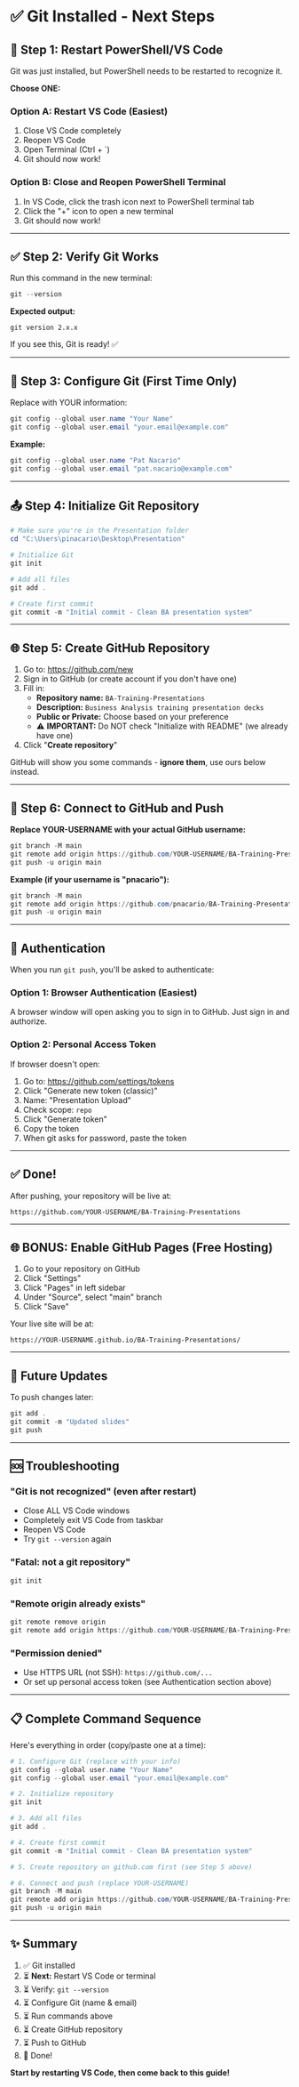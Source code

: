 # ✅ Git Installed - Next Steps

## 🔄 Step 1: Restart PowerShell/VS Code

Git was just installed, but PowerShell needs to be restarted to recognize it.

**Choose ONE:**

### Option A: Restart VS Code (Easiest)
1. Close VS Code completely
2. Reopen VS Code
3. Open Terminal (Ctrl + `)
4. Git should now work!

### Option B: Close and Reopen PowerShell Terminal
1. In VS Code, click the trash icon next to PowerShell terminal tab
2. Click the "+" icon to open a new terminal
3. Git should now work!

---

## ✅ Step 2: Verify Git Works

Run this command in the new terminal:
```powershell
git --version
```

**Expected output:**
```
git version 2.x.x
```

If you see this, Git is ready! ✅

---

## 🚀 Step 3: Configure Git (First Time Only)

Replace with YOUR information:

```powershell
git config --global user.name "Your Name"
git config --global user.email "your.email@example.com"
```

**Example:**
```powershell
git config --global user.name "Pat Nacario"
git config --global user.email "pat.nacario@example.com"
```

---

## 📤 Step 4: Initialize Git Repository

```powershell
# Make sure you're in the Presentation folder
cd "C:\Users\pinacario\Desktop\Presentation"

# Initialize Git
git init

# Add all files
git add .

# Create first commit
git commit -m "Initial commit - Clean BA presentation system"
```

---

## 🌐 Step 5: Create GitHub Repository

1. Go to: https://github.com/new
2. Sign in to GitHub (or create account if you don't have one)
3. Fill in:
   - **Repository name:** `BA-Training-Presentations`
   - **Description:** `Business Analysis training presentation decks`
   - **Public or Private:** Choose based on your preference
   - ⚠️ **IMPORTANT:** Do NOT check "Initialize with README" (we already have one)
4. Click "**Create repository**"

GitHub will show you some commands - **ignore them**, use ours below instead.

---

## 🔗 Step 6: Connect to GitHub and Push

**Replace YOUR-USERNAME with your actual GitHub username:**

```powershell
git branch -M main
git remote add origin https://github.com/YOUR-USERNAME/BA-Training-Presentations.git
git push -u origin main
```

**Example (if your username is "pnacario"):**
```powershell
git branch -M main
git remote add origin https://github.com/pnacario/BA-Training-Presentations.git
git push -u origin main
```

---

## 🔐 Authentication

When you run `git push`, you'll be asked to authenticate:

### Option 1: Browser Authentication (Easiest)
A browser window will open asking you to sign in to GitHub. Just sign in and authorize.

### Option 2: Personal Access Token
If browser doesn't open:
1. Go to: https://github.com/settings/tokens
2. Click "Generate new token (classic)"
3. Name: "Presentation Upload"
4. Check scope: `repo`
5. Click "Generate token"
6. Copy the token
7. When git asks for password, paste the token

---

## ✅ Done!

After pushing, your repository will be live at:
```
https://github.com/YOUR-USERNAME/BA-Training-Presentations
```

---

## 🌐 BONUS: Enable GitHub Pages (Free Hosting)

1. Go to your repository on GitHub
2. Click "Settings"
3. Click "Pages" in left sidebar
4. Under "Source", select "main" branch
5. Click "Save"

Your live site will be at:
```
https://YOUR-USERNAME.github.io/BA-Training-Presentations/
```

---

## 🔄 Future Updates

To push changes later:

```powershell
git add .
git commit -m "Updated slides"
git push
```

---

## 🆘 Troubleshooting

### "Git is not recognized" (even after restart)
- Close ALL VS Code windows
- Completely exit VS Code from taskbar
- Reopen VS Code
- Try `git --version` again

### "Fatal: not a git repository"
```powershell
git init
```

### "Remote origin already exists"
```powershell
git remote remove origin
git remote add origin https://github.com/YOUR-USERNAME/BA-Training-Presentations.git
```

### "Permission denied"
- Use HTTPS URL (not SSH): `https://github.com/...`
- Or set up personal access token (see Authentication section above)

---

## 📋 Complete Command Sequence

Here's everything in order (copy/paste one at a time):

```powershell
# 1. Configure Git (replace with your info)
git config --global user.name "Your Name"
git config --global user.email "your.email@example.com"

# 2. Initialize repository
git init

# 3. Add all files
git add .

# 4. Create first commit
git commit -m "Initial commit - Clean BA presentation system"

# 5. Create repository on github.com first (see Step 5 above)

# 6. Connect and push (replace YOUR-USERNAME)
git branch -M main
git remote add origin https://github.com/YOUR-USERNAME/BA-Training-Presentations.git
git push -u origin main
```

---

## ✨ Summary

1. ✅ Git installed
2. ⏳ **Next:** Restart VS Code or terminal
3. ⏳ Verify: `git --version`
4. ⏳ Configure Git (name & email)
5. ⏳ Run commands above
6. ⏳ Create GitHub repository
7. ⏳ Push to GitHub
8. 🎉 Done!

**Start by restarting VS Code, then come back to this guide!**
